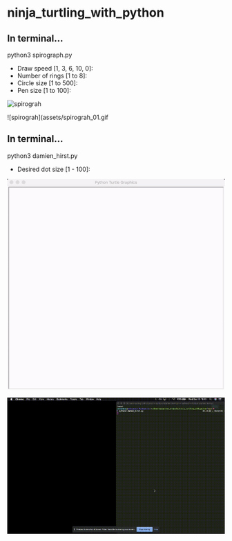 # ninja_turtling_with_python

## In terminal...
python3 spirograph.py
- Draw speed [1, 3, 6, 10, 0]:
- Number of rings [1 to 8]:
- Circle size [1 to 500]:
- Pen size [1 to 100]:

![spirograh](assets/spirograh_00.gif)

![spirograh](assets/spirograh_01.gif


## In terminal...
python3 damien_hirst.py
- Desired dot size [1 - 100]:

![damien_hirst](assets/damien_hirst_00.gif)

![damien_hirst](assets/damien_hirst_01.gif)
